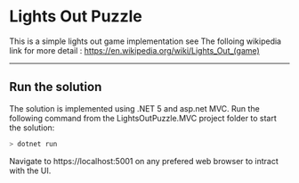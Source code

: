 # Lights Out Puzzle


This is a simple lights out game implementation
see The folloing wikipedia link for more detail : https://en.wikipedia.org/wiki/Lights_Out_(game) 

---
## Run the solution
The solution is implemented using .NET 5 and asp.net MVC.
Run the following command from the LightsOutPuzzle.MVC project folder to start the solution:
```bash
> dotnet run
```
Navigate to https://localhost:5001 on any prefered web browser to intract with the UI.
